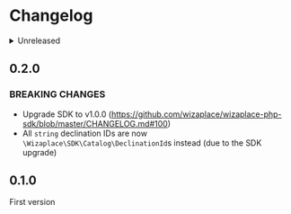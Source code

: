 # Changelog

<details>
<summary>Unreleased</summary>

### BREAKING CHANGES

### New features

### Bugfixes

- `\WizaplaceFrontBundle\Service\AuthenticationService::authenticate` was not triggering authentication events
- Update SDK to v1.0.1

</details>

## 0.2.0

### BREAKING CHANGES

- Upgrade SDK to v1.0.0 (https://github.com/wizaplace/wizaplace-php-sdk/blob/master/CHANGELOG.md#100)
- All `string` declination IDs are now `\Wizaplace\SDK\Catalog\DeclinationId`s instead (due to the SDK upgrade)

## 0.1.0

First version
